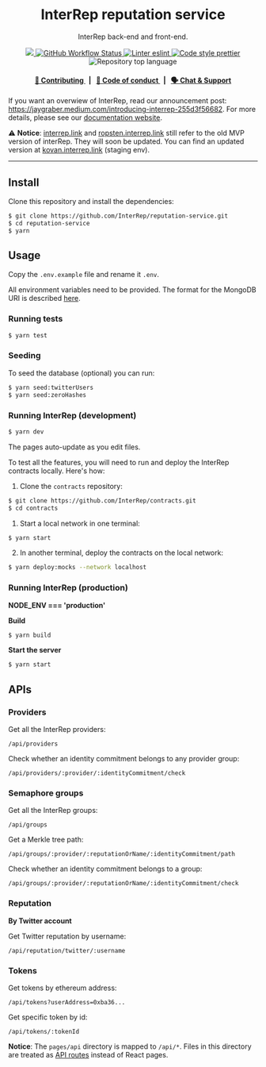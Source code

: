 <p align="center">
    <h1 align="center">
        InterRep reputation service
    </h1>
    <p align="center">InterRep back-end and front-end.</p>
</p>

<p align="center">
    <a href="https://github.com/InterRep" target="_blank">
        <img src="https://img.shields.io/badge/project-InterRep-blue.svg?style=flat-square">
    </a>
    <a href="https://github.com/InterRep/reputation-service/actions/workflows/test.yaml">
        <img alt="GitHub Workflow Status" src="https://img.shields.io/github/workflow/status/interrep/reputation-service/test?label=test&logo=github">
    </a>
    <a href="https://eslint.org/" target="_blank">
        <img alt="Linter eslint" src="https://img.shields.io/badge/linter-eslint-8080f2?style=flat-square&logo=eslint">
    </a>
    <a href="https://prettier.io/" target="_blank">
        <img alt="Code style prettier" src="https://img.shields.io/badge/code%20style-prettier-f8bc45?style=flat-square&logo=prettier">
    </a>
    <img alt="Repository top language" src="https://img.shields.io/github/languages/top/InterRep/reputation-service?style=flat-square">
</p>

<div align="center">
    <h4>
        <a href="https://docs.interrep.link/contributing">
            👥 Contributing
        </a>
        <span>&nbsp;&nbsp;|&nbsp;&nbsp;</span>
        <a href="https://docs.interrep.link/code-of-conduct">
            🤝 Code of conduct
        </a>
        <span>&nbsp;&nbsp;|&nbsp;&nbsp;</span>
        <a href="https://t.me/interrep">
            🗣️ Chat &amp; Support
        </a>
    </h4>
</div>

If you want an overwiew of InterRep, read our announcement post: https://jaygraber.medium.com/introducing-interrep-255d3f56682. For more details, please see our [documentation website](https://docs.interrep.link).

⚠️ **Notice**: [interrep.link](https://interrep.link) and [ropsten.interrep.link](https://ropsten.interrep.link) still refer to the old MVP version of interRep. They will soon be updated. You can find an updated version at [kovan.interrep.link](https://kovan.interrep.link) (staging env).

---

## Install

Clone this repository and install the dependencies:

```bash
$ git clone https://github.com/InterRep/reputation-service.git
$ cd reputation-service
$ yarn
```

## Usage

Copy the `.env.example` file and rename it `.env`.

All environment variables need to be provided. The format for the MongoDB URI is described [here](https://docs.mongodb.com/manual/reference/connection-string/).

### Running tests

```bash
$ yarn test
```

### Seeding

To seed the database (optional) you can run:

```bash
$ yarn seed:twitterUsers
$ yarn seed:zeroHashes
```

### Running InterRep (development)

```bash
$ yarn dev
```

The pages auto-update as you edit files.

To test all the features, you will need to run and deploy the InterRep contracts locally. Here's how:

1. Clone the `contracts` repository:

```bash
$ git clone https://github.com/InterRep/contracts.git
$ cd contracts
```

1. Start a local network in one terminal:

```bash
$ yarn start
```

2. In another terminal, deploy the contracts on the local network:

```bash
$ yarn deploy:mocks --network localhost
```

### Running InterRep (production)

**NODE_ENV === 'production'**

**Build**

```bash
$ yarn build
```

**Start the server**

```bash
$ yarn start
```

## APIs

### Providers

Get all the InterRep providers:

```
/api/providers
```

Check whether an identity commitment belongs to any provider group:

```
/api/providers/:provider/:identityCommitment/check
```

### Semaphore groups

Get all the InterRep groups:

```
/api/groups
```

Get a Merkle tree path:

```
/api/groups/:provider/:reputationOrName/:identityCommitment/path
```

Check whether an identity commitment belongs to a group:

```
/api/groups/:provider/:reputationOrName/:identityCommitment/check
```

### Reputation

**By Twitter account**

Get Twitter reputation by username:

```
/api/reputation/twitter/:username
```

### Tokens

Get tokens by ethereum address:

```
/api/tokens?userAddress=0xba36...
```

Get specific token by id:

```
/api/tokens/:tokenId
```

**Notice**: The `pages/api` directory is mapped to `/api/*`. Files in this directory are treated as [API routes](https://nextjs.org/docs/api-routes/introduction) instead of React pages.
